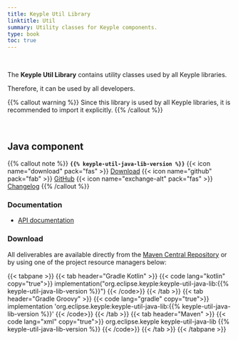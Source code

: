 ```yaml
---
title: Keyple Util Library
linktitle: Util
summary: Utility classes for Keyple components.
type: book
toc: true
---
```


<br>

The **Keyple Util Library** contains utility classes used by all Keyple libraries.

Therefore, it can be used by all developers.

{{% callout warning %}}
Since this library is used by all Keyple libraries, it is recommended to import it explicitly.
{{% /callout %}}

<br>

## Java component

{{% callout note %}}
**`{{% keyple-util-java-lib-version %}}`**
<span class="component-metadata">{{< icon name="download" pack="fas" >}} [Download](#download)</span>
<span class="component-metadata">{{< icon name="github" pack="fab" >}} [GitHub](https://github.com/eclipse-keyple/keyple-util-java-lib/)</span>
<span class="component-metadata">{{< icon name="exchange-alt" pack="fas" >}} [Changelog](https://github.com/eclipse-keyple/keyple-util-java-lib/blob/main/CHANGELOG.md)</span>
{{% /callout %}}

### Documentation

* [API documentation](https://docs.keyple.org/keyple-util-java-lib)

### Download

All deliverables are available directly from the [Maven Central Repository](https://central.sonatype.com/search?q=keyple-util-java-lib) or by using one of the project resource managers below:

{{< tabpane >}}
{{< tab header="Gradle Kotlin" >}}
{{< code lang="kotlin" copy="true">}}
implementation("org.eclipse.keyple:keyple-util-java-lib:{{% keyple-util-java-lib-version %}}")
{{< /code>}}
{{< /tab >}}
{{< tab header="Gradle Groovy" >}}
{{< code lang="gradle" copy="true">}}
implementation 'org.eclipse.keyple:keyple-util-java-lib:{{% keyple-util-java-lib-version %}}'
{{< /code>}}
{{< /tab >}}
{{< tab header="Maven" >}}
{{< code lang="xml" copy="true">}}
<dependency>
  <groupId>org.eclipse.keyple</groupId>
  <artifactId>keyple-util-java-lib</artifactId>
  <version>{{% keyple-util-java-lib-version %}}</version>
</dependency>
{{< /code>}}
{{< /tab >}}
{{< /tabpane >}}